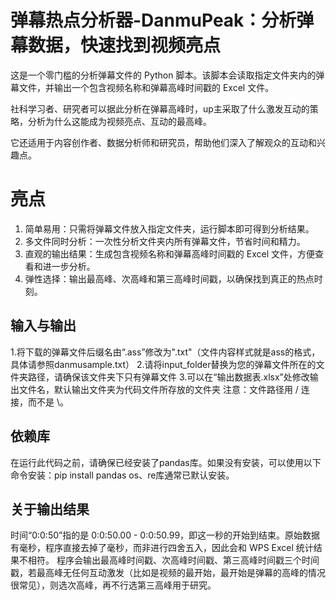 # 弹幕热点分析器-DanmuPeak：分析弹幕数据，快速找到视频亮点

这是一个零门槛的分析弹幕文件的 Python 脚本。该脚本会读取指定文件夹内的弹幕文件，并输出一个包含视频名称和弹幕高峰时间戳的 Excel 文件。

社科学习者、研究者可以据此分析在弹幕高峰时，up主采取了什么激发互动的策略，分析为什么这能成为视频亮点、互动的最高峰。

它还适用于内容创作者、数据分析师和研究员，帮助他们深入了解观众的互动和兴趣点。

# 亮点
1. 简单易用：只需将弹幕文件放入指定文件夹，运行脚本即可得到分析结果。
2. 多文件同时分析：一次性分析文件夹内所有弹幕文件，节省时间和精力。
3. 直观的输出结果：生成包含视频名称和弹幕高峰时间戳的 Excel 文件，方便查看和进一步分析。
4. 弹性选择：输出最高峰、次高峰和第三高峰时间戳，以确保找到真正的热点时刻。

## 输入与输出
1.将下载的弹幕文件后缀名由“.ass”修改为".txt"（文件内容样式就是ass的格式，具体请参照danmusample.txt）
2.请将input_folder替换为您的弹幕文件所在的文件夹路径，请确保该文件夹下只有弹幕文件
3.可以在“输出数据表.xlsx”处修改输出文件名，默认输出文件夹为代码文件所存放的文件夹
注意：文件路径用 / 连接，而不是 \。

## 依赖库
在运行此代码之前，请确保已经安装了pandas库。如果没有安装，可以使用以下命令安装：pip install pandas
os、re库通常已默认安装。

## 关于输出结果
时间“0:0:50”指的是 0:0:50.00 - 0:0:50.99，即这一秒的开始到结束。原始数据有毫秒，程序直接去掉了毫秒，而非进行四舍五入，因此会和 WPS Excel 统计结果不相符。
程序会输出最高峰时间戳、次高峰时间戳、第三高峰时间戳三个时间戳，若最高峰无任何互动激发（比如是视频的最开始，最开始是弹幕的高峰的情况很常见），则选次高峰，再不行选第三高峰用于研究。
